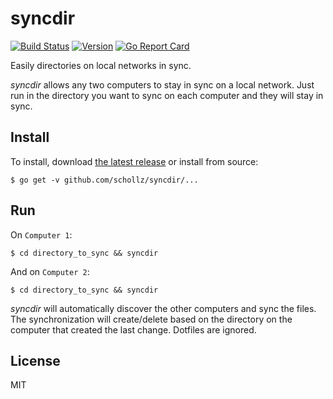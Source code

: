 # syncdir

<a href="https://travis-ci.org/schollz/syncdir"><img src="https://travis-ci.org/schollz/syncdir.svg?branch=master&style=flat-square" alt="Build Status"></a>
<a href="https://github.com/schollz/syncdir/releases/latest"><img src="https://img.shields.io/badge/version-1.0.0-brightgreen.svg?style=flat-square" alt="Version"></a>
<a href="https://goreportcard.com/report/github.com/schollz/syncdir"><img src="https://goreportcard.com/badge/github.com/schollz/syncdir" alt="Go Report Card"></a>

Easily directories on local networks in sync.

*syncdir* allows any two computers to stay in sync on a local network. Just run in the directory you want to sync on each computer and they will stay in sync.

## Install

To install, download [the latest release](https://github.com/schollz/syncdir) or install from source:

```
$ go get -v github.com/schollz/syncdir/...
```

## Run 

On `Computer 1`:

```
$ cd directory_to_sync && syncdir
```

And on `Computer 2`:

```
$ cd directory_to_sync && syncdir
```

*syncdir* will automatically discover the other computers and sync the files. The synchronization will create/delete based on the directory on the computer that created the last change. Dotfiles are ignored.

## License 

MIT